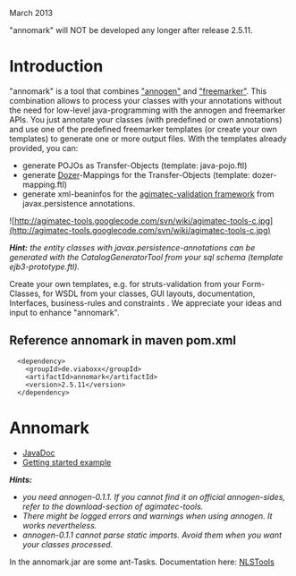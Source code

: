 March 2013

"annomark" will NOT be developed any longer after release 2.5.11.

# Introduction #


"annomark" is a tool that combines ["annogen"](http://annogen.codehaus.org/) and ["freemarker"](http://freemarker.sourceforge.net/). This combination allows to process your classes with your annotations without the need for low-level java-programming with the annogen and freemarker APIs.
You just annotate your classes (with predefined or own annotations) and use one of the predefined freemarker templates (or create your own templates) to generate one or more output files.
With the templates already provided, you can:
  * generate POJOs as Transfer-Objects (template: java-pojo.ftl)
  * generate [Dozer](http://dozer.sourceforge.net/documentation/gettingstarted.html)-Mappings for the Transfer-Objects (template: dozer-mapping.ftl)
  * generate xml-beaninfos for the [agimatec-validation framework](http://code.google.com/p/agimatec-validation/) from javax.persistence annotations.

![http://agimatec-tools.googlecode.com/svn/wiki/agimatec-tools-c.jpg](http://agimatec-tools.googlecode.com/svn/wiki/agimatec-tools-c.jpg)

_**Hint:** the entity classes with javax.persistence-annotations can be generated
with the CatalogGeneratorTool from your sql schema (template ejb3-prototype.ftl)._

Create your own templates, e.g. for struts-validation from your Form-Classes, for WSDL from your classes, GUI layouts, documentation, Interfaces, business-rules and constraints . We appreciate your ideas and input to enhance "annomark".

## Reference annomark in maven pom.xml ##
```
  <dependency>
    <groupId>de.viaboxx</groupId>
    <artifactId>annomark</artifactId>
    <version>2.5.11</version>
  </dependency>
```

# Annomark #
  * [JavaDoc](http://agimatec-tools.googlecode.com/svn/trunk/javadoc/annomark/index.html)
  * [Getting started example](AnnomarkExample.md)

_**Hints:**_
  * _you need annogen-0.1.1. If you cannot find it on official annogen-sides, refer to the download-section of agimatec-tools._
  * _There might be logged errors and warnings when using annogen. It works nevertheless._
  * _annogen-0.1.1 cannot parse static imports. Avoid them when you want your classes processed._


In the annomark.jar are some ant-Tasks. Documentation here: [NLSTools](NLSTools.md)